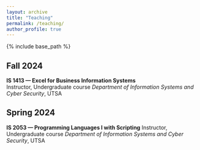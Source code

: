 ```yaml
---
layout: archive
title: "Teaching"
permalink: /teaching/
author_profile: true
---
```


{% include base_path %}


Fall 2024
------
**IS 1413 — Excel for Business Information Systems**  
   Instructor, Undergraduate course
   *Department of Information Systems and Cyber Security*, UTSA


Spring 2024
------
**IS 2053 — Programming Languages I with Scripting**
    Instructor, Undergraduate course
    *Department of Information Systems and Cyber Security*, UTSA

